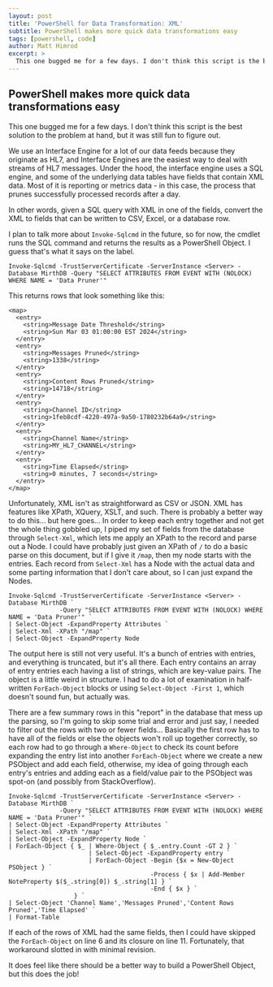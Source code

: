 ```yaml
---
layout: post
title: 'PowerShell for Data Transformation: XML'
subtitle: PowerShell makes more quick data transformations easy
tags: [powershell, code]
author: Matt Himrod
excerpt: >
  This one bugged me for a few days. I don't think this script is the best solution to the problem at hand, but it was still fun to figure out.
---
```


## PowerShell makes more quick data transformations easy

This one bugged me for a few days. I don't think this script is the best solution to the problem at hand, but it was still fun to figure out.

We use an Interface Engine for a lot of our data feeds because they originate as HL7, and Interface Engines are the easiest way to deal with streams of HL7 messages. Under the hood, the interface engine uses a SQL engine, and some of the underlying data tables have fields that contain XML data. Most of it is reporting or metrics data - in this case, the process that prunes successfully processed records after a day.

In other words, given a SQL query with XML in one of the fields, convert the XML to fields that can be written to CSV, Excel, or a database row.

I plan to talk more about `Invoke-Sqlcmd` in the future, so for now, the cmdlet runs the SQL command and returns the results as a PowerShell Object. I guess that's what it says on the label.

```
Invoke-Sqlcmd -TrustServerCertificate -ServerInstance <Server> -Database MirthDB -Query "SELECT ATTRIBUTES FROM EVENT WITH (NOLOCK) WHERE NAME = 'Data Pruner'"
```

This returns rows that look something like this:

```
<map>
  <entry>
    <string>Message Date Threshold</string>
    <string>Sun Mar 03 01:00:00 EST 2024</string>
  </entry>
  <entry>
    <string>Messages Pruned</string>
    <string>1338</string>
  </entry>
  <entry>
    <string>Content Rows Pruned</string>
    <string>14718</string>
  </entry>
  <entry>
    <string>Channel ID</string>
    <string>1feb8cdf-4220-497a-9a50-1780232b64a9</string>
  </entry>
  <entry>
    <string>Channel Name</string>
    <string>MY_HL7_CHANNEL</string>
  </entry>
  <entry>
    <string>Time Elapsed</string>
    <string>0 minutes, 7 seconds</string>
  </entry>
</map>
```

Unfortunately, XML isn't as straightforward as CSV or JSON. XML has features like XPath, XQuery, XSLT, and such. There is probably a better way to do this... but here goes... In order to keep each entry together and not get the whole thing gobbled up, I piped my set of fields from the database through `Select-Xml`, which lets me apply an XPath to the record and parse out a Node. I could have probably just given an XPath of `/` to do a basic parse on this document, but if I give it `/map`, then my node starts with the entries. Each record from `Select-Xml` has a Node with the actual data and some parting information that I don't care about, so I can just expand the Nodes.

```
Invoke-Sqlcmd -TrustServerCertificate -ServerInstance <Server> -Database MirthDB `
              -Query "SELECT ATTRIBUTES FROM EVENT WITH (NOLOCK) WHERE NAME = 'Data Pruner'" `
| Select-Object -ExpandProperty Attributes `
| Select-Xml -XPath "/map" `
| Select-Object -ExpandProperty Node 
```

The output here is still not very useful. It's a bunch of entries with entries, and everything is truncated, but it's all there. Each entry contains an array of entry entries each having a list of strings, which are key-value pairs. The object is a little weird in structure. I had to do a lot of examination in half-written `ForEach-Object` blocks or using `Select-Object -First 1`, which doesn't sound fun, but actually was.

There are a few summary rows in this "report" in the database that mess up the parsing, so I'm going to skip some trial and error and just say, I needed to filter out the rows with two or fewer fields... Basically the first row has to have all of the fields or else the objects won't roll up together correctly, so each row had to go through a `Where-Object` to check its count before expanding the entry list into another `ForEach-Object` where we create a new PSObject and add each field, otherwise, my idea of going through each entry's entries and adding each as a field/value pair to the PSObject was spot-on (and possibly from StackOverflow). 

```
Invoke-Sqlcmd -TrustServerCertificate -ServerInstance <Server> -Database MirthDB `
              -Query "SELECT ATTRIBUTES FROM EVENT WITH (NOLOCK) WHERE NAME = 'Data Pruner'" `
| Select-Object -ExpandProperty Attributes `
| Select-Xml -XPath "/map" `
| Select-Object -ExpandProperty Node `
| ForEach-Object { $_ | Where-Object { $_.entry.Count -GT 2 } `
                      | Select-Object -ExpandProperty entry `
                      | ForEach-Object -Begin {$x = New-Object PSObject } `
                                       -Process { $x | Add-Member NoteProperty $($_.string[0]) $_.string[1] } `
                                       -End { $x } `
                  } `
| Select-Object 'Channel Name','Messages Pruned','Content Rows Pruned','Time Elapsed' `
| Format-Table
```

If each of the rows of XML had the same fields, then I could have skipped the `ForEach-Object` on line 6 and its closure on line 11. Fortunately, that workaround slotted in with minimal revision.

It does feel like there should be a better way to build a PowerShell Object, but this does the job!

